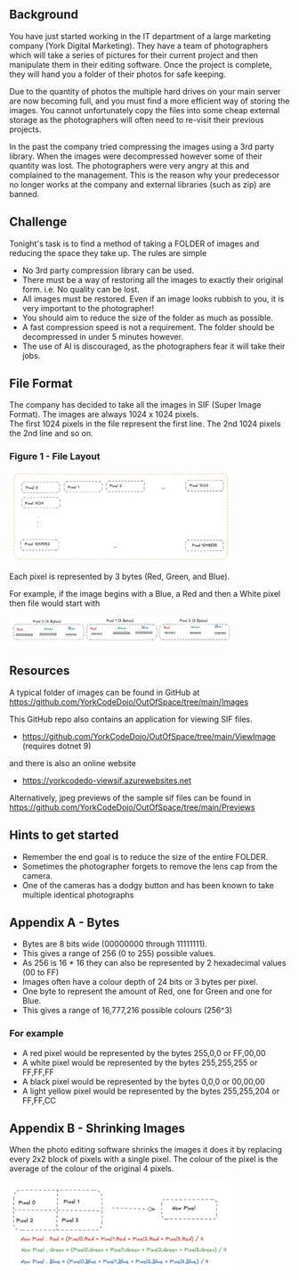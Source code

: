## Background

You have just started working in the IT department of a large marketing company (York Digital Marketing).  They have a team of photographers
which will take a series of pictures for their current project and then manipulate them in their editing software.  Once 
the project is complete, they will hand you a folder of their photos for safe keeping.  

Due to the quantity of photos the multiple hard drives on your main server are now becoming full, and you must find a 
more efficient way of storing the images.  You cannot unfortunately copy the files into some cheap external storage as 
the photographers will often need to re-visit their previous projects.

In the past the company tried compressing the images using a 3rd party library.  When the images were decompressed however
some of their quantity was lost.   The photographers were very angry at this and complained to the management.  This is the reason
why your predecessor no longer works at the company and external libraries (such as zip) are banned.

## Challenge
Tonight's task is to find a method of taking a FOLDER of images and reducing the space they take up.  The rules are simple

* No 3rd party compression library can be used.
* There must be a way of restoring all the images to exactly their original form.  i.e. No quality can be lost.
* All images must be restored.  Even if an image looks rubbish to you, it is very important to the photographer!
* You should aim to reduce the size of the folder as much as possible.
* A fast compression speed is not a requirement.   The folder should be decompressed in under 5 minutes however.
* The use of AI is discouraged, as the photographers fear it will take their jobs.


## File Format

The company has decided to take all the images in SIF (Super Image Format).  The images are always 1024 x 1024 pixels.  
The first 1024 pixels in the file represent the first line.  The 2nd 1024 pixels the 2nd line and so on.

### Figure 1 - File Layout
<img alt="Diagram showing the layout of the pixels.  Row by Row" src="docs/sif_layout.jpg" width="400">

Each pixel is represented by 3 bytes (Red, Green, and Blue).

For example, if the image begins with a Blue, a Red and then a White pixel then file would start with

<img alt="Diagram showing the three example pixels" src="docs/three_pixels.jpg" width="400">

## Resources

A typical folder of images can be found in GitHub at https://github.com/YorkCodeDojo/OutOfSpace/tree/main/Images

This GitHub repo also contains an application for viewing SIF files.
* https://github.com/YorkCodeDojo/OutOfSpace/tree/main/ViewImage  (requires dotnet 9)

and there is also an online website
* https://yorkcodedo-viewsif.azurewebsites.net

Alternatively, jpeg previews of the sample sif files can be found in https://github.com/YorkCodeDojo/OutOfSpace/tree/main/Previews

## Hints to get started

* Remember the end goal is to reduce the size of the entire FOLDER.
* Sometimes the photographer forgets to remove the lens cap from the camera.
* One of the cameras has a dodgy button and has been known to take multiple identical photographs 


## Appendix A - Bytes

* Bytes are 8 bits wide (00000000 through 11111111).
* This gives a range of 256 (0 to 255) possible values.
* As 256 is 16 * 16 they can also be represented by 2 hexadecimal values (00 to FF)
* Images often have a colour depth of 24 bits or 3 bytes per pixel.  
* One byte to represent the amount of Red, one for Green and one for Blue.
* This gives a range of 16,777,216 possible colours (256^3)

### For example
* A red pixel would be represented by the bytes 255,0,0 or FF,00,00
* A white pixel would be represented by the bytes 255,255,255 or FF,FF,FF
* A black pixel would be represented by the bytes 0,0,0 or 00,00,00
* A light yellow pixel would be represented by the bytes 255,255,204 or FF,FF,CC


## Appendix B - Shrinking Images

When the photo editing software shrinks the images it does it by replacing every 2x2 block of pixels with
a single pixel.  The colour of the pixel is the average of the colour of the original 4 pixels.

<img alt="Diagram showing to average 4 pixels" src="docs/average.jpg" width="400">





